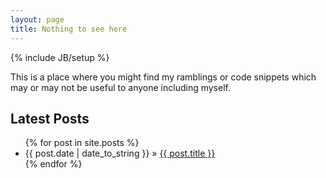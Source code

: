 ```yaml
---
layout: page
title: Nothing to see here
---
```

{% include JB/setup %}

This is a place where you might find my ramblings or code snippets which may or may not be useful to anyone including myself.

## Latest Posts

<ul class="posts">
  {% for post in site.posts %}
    <li><span>{{ post.date | date_to_string }}</span> &raquo; <a href="{{ BASE_PATH }}{{ post.url }}">{{ post.title }}</a></li>
  {% endfor %}
</ul>
